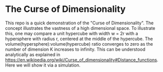 # The Curse of Dimensionality

This repo is a quick demonstration of the "Curse of Dimensionality". The concept illustrates the vastness of a high dimensional space. To illustrate this, one may compare a unit hypercube with width w = 2r with a hypersphere with radius r, centered at the middle of the hypercube. The volume(hypersphere):volume(hypercube) ratio converges to zero as the number of dimension K increases to infinity. This can be understood analytically as explained in https://en.wikipedia.org/wiki/Curse_of_dimensionality#Distance_functions. Here we will show it via a simulation.
